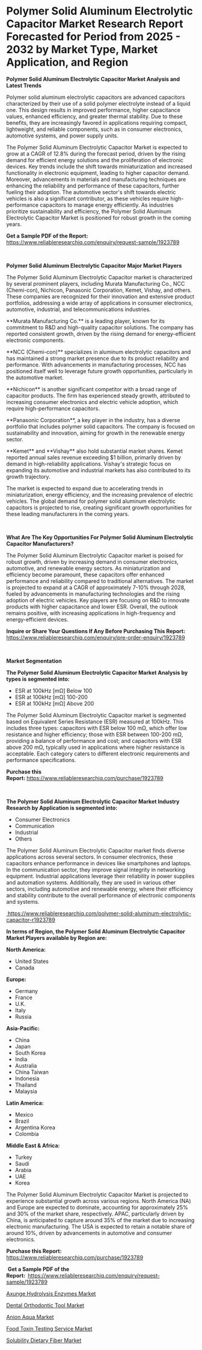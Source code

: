 <p><h1>Polymer Solid Aluminum Electrolytic Capacitor Market Research Report Forecasted for Period from 2025 -  2032 by Market Type, Market Application, and Region</h1></p><p><strong>Polymer Solid Aluminum Electrolytic Capacitor Market Analysis and Latest Trends</strong></p>
<p><p>Polymer solid aluminum electrolytic capacitors are advanced capacitors characterized by their use of a solid polymer electrolyte instead of a liquid one. This design results in improved performance, higher capacitance values, enhanced efficiency, and greater thermal stability. Due to these benefits, they are increasingly favored in applications requiring compact, lightweight, and reliable components, such as in consumer electronics, automotive systems, and power supply units.</p><p>The Polymer Solid Aluminum Electrolytic Capacitor Market is expected to grow at a CAGR of 12.8% during the forecast period, driven by the rising demand for efficient energy solutions and the proliferation of electronic devices. Key trends include the shift towards miniaturization and increased functionality in electronic equipment, leading to higher capacitor demand. Moreover, advancements in materials and manufacturing techniques are enhancing the reliability and performance of these capacitors, further fueling their adoption. The automotive sector's shift towards electric vehicles is also a significant contributor, as these vehicles require high-performance capacitors to manage energy efficiently. As industries prioritize sustainability and efficiency, the Polymer Solid Aluminum Electrolytic Capacitor Market is positioned for robust growth in the coming years.</p></p>
<p><strong>Get a Sample PDF of the Report:&nbsp;</strong> <a href="https://www.reliableresearchiq.com/enquiry/request-sample/1923789?utm_campaign=1834&utm_medium=2&utm_source=Github&utm_content=ia&utm_term=28032025&utm_id=polymer-solid-aluminum-electrolytic-capacitor">https://www.reliableresearchiq.com/enquiry/request-sample/1923789</a></p>
<p>&nbsp;</p>
<p><strong>Polymer Solid Aluminum Electrolytic Capacitor Major Market Players</strong></p>
<p><p>The Polymer Solid Aluminum Electrolytic Capacitor market is characterized by several prominent players, including Murata Manufacturing Co., NCC (Chemi-con), Nichicon, Panasonic Corporation, Kemet, Vishay, and others. These companies are recognized for their innovation and extensive product portfolios, addressing a wide array of applications in consumer electronics, automotive, industrial, and telecommunications industries.</p><p>**Murata Manufacturing Co.** is a leading player, known for its commitment to R&D and high-quality capacitor solutions. The company has reported consistent growth, driven by the rising demand for energy-efficient electronic components.</p><p>**NCC (Chemi-con)** specializes in aluminum electrolytic capacitors and has maintained a strong market presence due to its product reliability and performance. With advancements in manufacturing processes, NCC has positioned itself well to leverage future growth opportunities, particularly in the automotive market.</p><p>**Nichicon** is another significant competitor with a broad range of capacitor products. The firm has experienced steady growth, attributed to increasing consumer electronics and electric vehicle adoption, which require high-performance capacitors.</p><p>**Panasonic Corporation**, a key player in the industry, has a diverse portfolio that includes polymer solid capacitors. The company is focused on sustainability and innovation, aiming for growth in the renewable energy sector.</p><p>**Kemet** and **Vishay** also hold substantial market shares. Kemet reported annual sales revenue exceeding $1 billion, primarily driven by demand in high-reliability applications. Vishay's strategic focus on expanding its automotive and industrial markets has also contributed to its growth trajectory.</p><p>The market is expected to expand due to accelerating trends in miniaturization, energy efficiency, and the increasing prevalence of electric vehicles. The global demand for polymer solid aluminum electrolytic capacitors is projected to rise, creating significant growth opportunities for these leading manufacturers in the coming years.</p></p>
<p>&nbsp;</p>
<p><strong>What Are The Key Opportunities For Polymer Solid Aluminum Electrolytic Capacitor Manufacturers?</strong></p>
<p><p>The Polymer Solid Aluminum Electrolytic Capacitor market is poised for robust growth, driven by increasing demand in consumer electronics, automotive, and renewable energy sectors. As miniaturization and efficiency become paramount, these capacitors offer enhanced performance and reliability compared to traditional alternatives. The market is projected to expand at a CAGR of approximately 7-10% through 2028, fueled by advancements in manufacturing technologies and the rising adoption of electric vehicles. Key players are focusing on R&D to innovate products with higher capacitance and lower ESR. Overall, the outlook remains positive, with increasing applications in high-frequency and energy-efficient devices.</p></p>
<p><strong>Inquire or Share Your Questions If Any Before Purchasing This Report:</strong> <a href="https://www.reliableresearchiq.com/enquiry/pre-order-enquiry/1923789?utm_campaign=1834&utm_medium=2&utm_source=Github&utm_content=ia&utm_term=28032025&utm_id=polymer-solid-aluminum-electrolytic-capacitor">https://www.reliableresearchiq.com/enquiry/pre-order-enquiry/1923789</a></p>
<p>&nbsp;</p>
<p><strong>Market Segmentation</strong></p>
<p><strong>The Polymer Solid Aluminum Electrolytic Capacitor Market Analysis by types is segmented into:</strong></p>
<p><ul><li>ESR at 100kHz [mΩ] Below 100</li><li>ESR at 100kHz [mΩ] 100-200</li><li>ESR at 100kHz [mΩ] Above 200</li></ul></p>
<p><p>The Polymer Solid Aluminum Electrolytic Capacitor market is segmented based on Equivalent Series Resistance (ESR) measured at 100kHz. This includes three types: capacitors with ESR below 100 mΩ, which offer low resistance and higher efficiency; those with ESR between 100-200 mΩ, providing a balance of performance and cost; and capacitors with ESR above 200 mΩ, typically used in applications where higher resistance is acceptable. Each category caters to different electronic requirements and performance specifications.</p></p>
<p><strong>Purchase this Report:&nbsp;</strong><a href="https://www.reliableresearchiq.com/purchase/1923789?utm_campaign=1834&utm_medium=2&utm_source=Github&utm_content=ia&utm_term=28032025&utm_id=polymer-solid-aluminum-electrolytic-capacitor">https://www.reliableresearchiq.com/purchase/1923789</a></p>
<p>&nbsp;</p>
<p><strong>The Polymer Solid Aluminum Electrolytic Capacitor Market Industry Research by Application is segmented into:</strong></p>
<p><ul><li>Consumer Electronics</li><li>Communication</li><li>Industrial</li><li>Others</li></ul></p>
<p><p>The Polymer Solid Aluminum Electrolytic Capacitor market finds diverse applications across several sectors. In consumer electronics, these capacitors enhance performance in devices like smartphones and laptops. In the communication sector, they improve signal integrity in networking equipment. Industrial applications leverage their reliability in power supplies and automation systems. Additionally, they are used in various other sectors, including automotive and renewable energy, where their efficiency and stability contribute to the overall performance of electronic components and systems.</p></p>
<p><a href="https://www.reliableresearchiq.com/polymer-solid-aluminum-electrolytic-capacitor-r1923789?utm_campaign=1834&utm_medium=2&utm_source=Github&utm_content=ia&utm_term=28032025&utm_id=polymer-solid-aluminum-electrolytic-capacitor">&nbsp;https://www.reliableresearchiq.com/polymer-solid-aluminum-electrolytic-capacitor-r1923789</a></p>
<p><strong>In terms of Region, the Polymer Solid Aluminum Electrolytic Capacitor Market Players available by Region are:</strong></p>
<p>
    <p> <strong> North America: </strong>
        <ul>
            <li>United States</li>
            <li>Canada</li>
        </ul>
        </p> 
    <p> <strong> Europe: </strong>
        <ul>
            <li>Germany</li>
            <li>France</li>
            <li>U.K.</li>
            <li>Italy</li>
            <li>Russia</li>
        </ul>
        </p> 
    <p> <strong> Asia-Pacific: </strong>
        <ul>
            <li>China</li>
            <li>Japan</li>
            <li>South Korea</li>
            <li>India</li>
            <li>Australia</li>
            <li>China Taiwan</li>
            <li>Indonesia</li>
            <li>Thailand</li>
            <li>Malaysia</li>
        </ul>
        </p> 
    <p> <strong> Latin America: </strong>
        <ul>
            <li>Mexico</li>
            <li>Brazil</li>
            <li>Argentina Korea</li>
            <li>Colombia</li>
        </ul>
        </p> 
    <p> <strong> Middle East & Africa: </strong>
        <ul>
            <li>Turkey</li>
            <li>Saudi</li>
            <li>Arabia</li>
            <li>UAE</li>
            <li>Korea</li>
        </ul>
    </p>
    </p>
<p><p>The Polymer Solid Aluminum Electrolytic Capacitor Market is projected to experience substantial growth across various regions. North America (NA) and Europe are expected to dominate, accounting for approximately 25% and 30% of the market share, respectively. APAC, particularly driven by China, is anticipated to capture around 35% of the market due to increasing electronic manufacturing. The USA is expected to retain a notable share of around 10%, driven by advancements in automotive and consumer electronics.</p></p>
<p><strong>Purchase this Report: </strong><a href="https://www.reliableresearchiq.com/purchase/1923789?utm_campaign=1834&utm_medium=2&utm_source=Github&utm_content=ia&utm_term=28032025&utm_id=polymer-solid-aluminum-electrolytic-capacitor">https://www.reliableresearchiq.com/purchase/1923789</a></p>
<p>&nbsp;<strong>Get a Sample PDF of the Report:&nbsp;&nbsp;</strong><a href="https://www.reliableresearchiq.com/enquiry/request-sample/1923789?utm_campaign=1834&utm_medium=2&utm_source=Github&utm_content=ia&utm_term=28032025&utm_id=polymer-solid-aluminum-electrolytic-capacitor">https://www.reliableresearchiq.com/enquiry/request-sample/1923789</a></p>
<p><strong></strong></p>
<p><p><a href="https://github.com/tigoryemm/Market-Research-Report-List-1/blob/main/axunge-hydrolysis-enzymes-market.md?utm_campaign=1834&utm_medium=2&utm_source=Github&utm_content=ia&utm_term=28032025&utm_id=polymer-solid-aluminum-electrolytic-capacitor">Axunge Hydrolysis Enzymes Market</a></p><p><a href="https://github.com/negrocybul4w/Market-Research-Report-List-1/blob/main/dental-orthodontic-tool-market.md?utm_campaign=1834&utm_medium=2&utm_source=Github&utm_content=ia&utm_term=28032025&utm_id=polymer-solid-aluminum-electrolytic-capacitor">Dental Orthodontic Tool Market</a></p><p><a href="https://github.com/keehnkaesssi/Market-Research-Report-List-1/blob/main/anion-aqua-market.md?utm_campaign=1834&utm_medium=2&utm_source=Github&utm_content=ia&utm_term=28032025&utm_id=polymer-solid-aluminum-electrolytic-capacitor">Anion Aqua Market</a></p><p><a href="https://github.com/djoeamakeh/Market-Research-Report-List-1/blob/main/food-toxin-testing-service-market.md?utm_campaign=1834&utm_medium=2&utm_source=Github&utm_content=ia&utm_term=28032025&utm_id=polymer-solid-aluminum-electrolytic-capacitor">Food Toxin Testing Service Market</a></p><p><a href="https://github.com/landtmman/Market-Research-Report-List-1/blob/main/solubility-dietary-fiber-market.md?utm_campaign=1834&utm_medium=2&utm_source=Github&utm_content=ia&utm_term=28032025&utm_id=polymer-solid-aluminum-electrolytic-capacitor">Solubility Dietary Fiber Market</a></p></p>